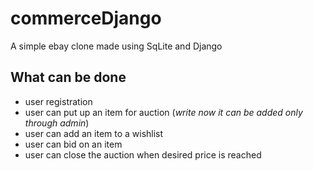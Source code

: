 # commerceDjango
A simple ebay clone made using SqLite and Django  

## What can be done
- user registration
- user can put up an item for auction (_write now it can be added only through admin_)
- user can add an item to a wishlist
- user can bid on an item
- user can close the auction when desired price is reached
